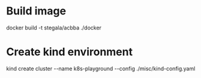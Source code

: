 # Build image

docker build -t stegala/acbba ./docker

# Create kind environment

kind create cluster --name k8s-playground --config ./misc/kind-config.yaml
